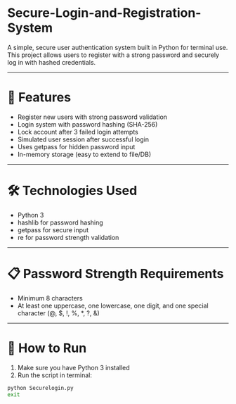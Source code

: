 # Secure-Login-and-Registration-System
A simple, secure user authentication system built in Python for terminal use. This project allows users to register with a strong password and securely log in with hashed credentials.

---
# 🚀 Features
- Register new users with strong password validation
- Login system with password hashing (SHA-256)
- Lock account after 3 failed login attempts
- Simulated user session after successful login
- Uses getpass for hidden password input
- In-memory storage (easy to extend to file/DB)
  
---
# 🛠️ Technologies Used
- Python 3
- hashlib for password hashing
- getpass for secure input
- re for password strength validation
  
---
# 📋 Password Strength Requirements
- Minimum 8 characters
- At least one uppercase, one lowercase, one digit, and one special character (@, $, !, %, *, ?, &)
  
---
# 🔧 How to Run
1. Make sure you have Python 3 installed
2. Run the script in terminal:
  ```bash
  python Securelogin.py
  exit
